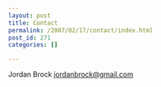 ```yaml
---
layout: post
title: Contact
permalink: /2007/02/17/contact/index.html
post_id: 271
categories: []

---
```


Jordan Brock
<a href="mailto:jordanbrock@gmail.com">jordanbrock@gmail.com</a>

